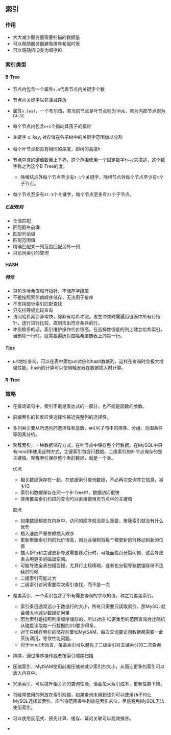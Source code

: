 ## 索引

### 作用

- 大大减少服务器需要扫描的数据量
- 可以帮助服务器避免排序和临时表
- 可以将随机IO变为顺序IO

### 索引类型

#### B-Tree

- 节点内包含一个属性`x.n`代表节点内关键字个数
- 节点内关键字以非递减存放
- 属性`x.leaf`，一个布尔值，若当前节点是叶节点则为`TRUE`，若为内部节点则为`FALSE`
- 每个节点内包含`n+1`个指向其孩子的指针
- 关键字 x. $key_i$ 对存储在各子树中的关键字范围加以分割
- 每个叶节点都具有相同的深度，即树的高度h
- 节点包含的键值数量上下界，这个范围使用一个固定数字`t>=2`来描述，这个数字称之为这个B-Tree的度。

  - 除根结点外每个节点至少有`t-1`个关键字，除根节点外每个节点至少有`t`个子节点。
- 每个节点至多有`2t-1`个关键字，每个节点至多有`2t`个子节点。

##### 匹配规则

- 全值匹配
- 匹配最左前缀
- 匹配列前缀
- 匹配范围值
- 精确匹配某一列范围匹配另外一列
- 只访问索引的查询

#### HASH

##### 特性

- 只包含哈希值和行指针，不储存字段值
- 不是按照索引值顺序储存，无法用于排序
- 不支持部分索引匹配查找
- 只支持等级比较查询
- 访问哈希索引非常快，除非有哈希冲突。发生冲突时需遍历链表中所有行指针，逐行进行比较，直到找出符合条件的行。
- 冲突极多的话，索引维护操作代价很高。在选择性很低的列上建立哈希索引，当删除一行时，就需要遍历对应哈希值链表上的每一行。

##### Tips

- url地址查询，可以在表中添加url对应的hash数值列，这样在查询时会极大增强性能。hash的计算可以使用触发器在数据插入时计算。

#### R-Tree

### 策略

- 在查询语句中，索引不能是表达式的一部分，也不能是函数的参数。

- 前缀索引的长度应使选择性接近完整列的选择性。

- 多列索引要从所选列的选择性和基数、`WHERE`子句中的排序、分组、范围条件等因素分析。

- 聚簇索引，一种数据储存方式，在叶节点中保存整个行数据。在MySQL中只有InnoDB使用这种方式，主键索引包含行数据。二级索引的叶节点保存的是主键值。聚簇索引保存整个表的数据，就是一个表。

  优点

  - 相关数据保存在一起，在依据索引查询数据，不必再次查询其它信息，减少IO
  - 索引和数据保存在同一个B-Tree中，数据访问更快
  - 使用覆盖索引扫描的查询可以直接使用页节点中的主键值

  缺点

  - 如果数据都放在内存中，访问的顺序就没那么重要，聚簇索引就没有什么优势
  - 插入速度严重依赖插入顺序
  - 更新聚簇索引列的代价很高，因为会强制将每个被更新的行移动到新的位置
  - 插入新行和主键更新导致需要移动行时，可能面临页分裂问题，这会导致表占用更多的磁盘空间。
  - 可能导致全表扫描变慢，尤其行比较稀疏，或者也分裂导致数据存储不连续的时候
  - 二级索引可能过大
  - 二级索引访问需要两次索引查找，而不是一次

- 覆盖索引，一个索引包含了所有需要查询的字段的值，称之为覆盖索引。

  - 索引条目通常远小于数据行的大小，所有只需要只读取索引，那MySQL就会极大地减少数据访问量
  - 因为索引是按照列值顺序储存的，所以对应I/O密集型的范围查询会比随机从磁盘读取每一行数据的I/O要少得多。
  - 对于只缓存索引的储存引擎如MyISAM，每次查询要访问数据都需要一此系统调用，导致性能问题。
  - 对于InnoDB而言，覆盖索引可以避免了二级索引对主键索引的二次查询

- 排序，通过排序操作或者按索引顺序扫描

- 压缩索引，MyISAM使用前缀压缩来减少索引的大小，从而让更多的索引可以放入内存中。

- 冗余索引，可以提升相关列的查询性能，但会加大索引成本，更新性能下降。

- 将经常使用的列放在索引前缀，如果查询未用到该列可以使用`IN`子句让MySQL选择该索引。应当将范围条件列放在索引末位，尽量避免MySQL无法使用索引。

- 可以使用反范式、预先计算、缓存、延迟关联可以高效排序。

- 
